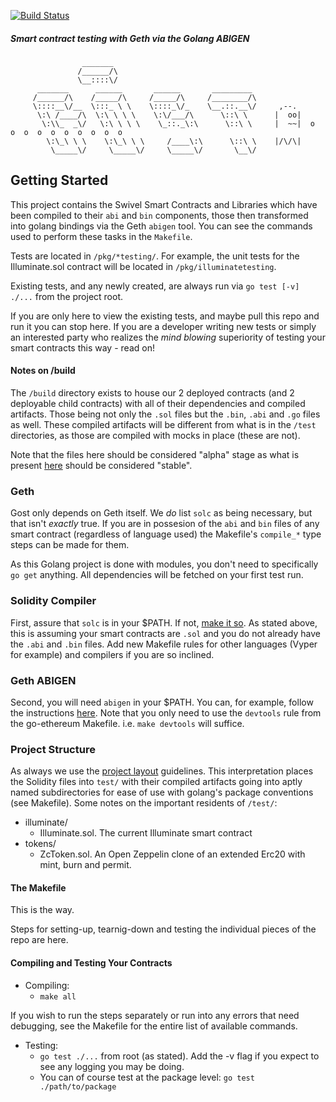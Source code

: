 [![Build Status](https://travis-ci.com/Swivel-Finance/gost.svg?token=mHzJQzb11WHSPwztZw8B&branch=main)](https://travis-ci.com/Swivel-Finance/gost)
##### Smart contract testing with Geth via the Golang ABIGEN
```
                _______                                 
               /______/\                                
               \__::::\/                                
      _______      ______       ______       _________  
     /______/\    /_____/\     /_____/\     /________/\ 
     \::::__\/__  \:::_ \ \    \::::_\/_    \__.::.__\/     ,--.
      \:\ /____/\  \:\ \ \ \    \:\/___/\      \::\ \      |  oo|
       \:\\_  _\/   \:\ \ \ \    \_::._\:\      \::\ \     |  ~~|  o  o  o  o  o  o  o  o  o  o  
        \:\_\ \ \    \:\_\ \ \     /____\:\      \::\ \    |/\/\|
         \_____\/     \_____\/     \_____\/       \__\/ 
```
## Getting Started
This project contains the Swivel Smart Contracts and Libraries which have been compiled to their `abi` and `bin` components, those then transformed into
golang bindings via the Geth `abigen` tool. You can see the commands used to perform these tasks in the `Makefile`.

Tests are located in `/pkg/*testing/`. For example, the unit tests for the Illuminate.sol contract will be located in `/pkg/illuminatetesting`. 

Existing tests, and any newly created, are always run via `go test [-v] ./...` from the project root.

If you are only here to view the existing tests, and maybe pull this repo and run it you can stop here. If you are a developer writing new tests or simply
an interested party who realizes the *mind blowing* superiority of testing your smart contracts this way - read on!

#### Notes on /build
The `/build` directory exists to house our 2 deployed contracts (and 2 deployable child contracts) with all of their dependencies and compiled artifacts. Those being not only the `.sol` files but the
`.bin`, `.abi` and `.go` files as well. These compiled artifacts will be different from what is in the `/test` directories, as those are compiled with mocks in place (these are not).

Note that the files here should be considered "alpha" stage as what is present [here](https://github.com/Swivel-Finance/swivel/tree/main/contracts) should be considered "stable".

### Geth
Gost only depends on Geth itself. We _do_ list `solc` as being necessary, but that isn't _exactly_ true.
If you are in possesion of the `abi` and `bin` files of any smart contract (regardless of language used) the
Makefile's `compile_*` type steps can be made for them. 

As this Golang project is done with modules, you don't need to specifically `go get` anything. All dependencies will be fetched on your first test run.

### Solidity Compiler
First, assure that `solc` is in your $PATH. If not, [make it so](https://docs.soliditylang.org/en/v0.8.0/installing-solidity.html). As stated above,
this is assuming your smart contracts are `.sol` and you do not already have the `.abi` and `.bin` files. Add new Makefile rules for other languages
(Vyper for example) and compilers if you are so inclined.

### Geth ABIGEN
Second, you will need `abigen` in your $PATH. You can, for example, follow the instructions [here](https://github.com/ethereum/go-ethereum).
Note that you only need to use the `devtools` rule from the go-ethereum Makefile. i.e. `make devtools` will suffice.

### Project Structure
As always we use the [project layout](https://github.com/golang-standards/project-layout) guidelines. This interpretation places the
Solidity files into `test/` with their compiled artifacts going into aptly named subdirectories for ease of use with
golang's package conventions (see Makefile). Some notes on the important residents of `/test/`:

* illuminate/
  * Illuminate.sol. The current Illuminate smart contract
* tokens/
  * ZcToken.sol. An Open Zeppelin clone of an extended Erc20 with mint, burn and permit.

#### The Makefile
This is the way.

Steps for setting-up, tearnig-down and testing the individual pieces of the repo are here.

#### Compiling and Testing Your Contracts
* Compiling:
  * `make all`

If you wish to run the steps separately or run into any errors that need debugging, see the Makefile for the entire list of available commands.

* Testing:
    * `go test ./...` from root (as stated). Add the -v flag if you expect to see any logging you may be doing.
    * You can of course test at the package level: `go test ./path/to/package`
